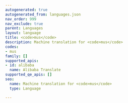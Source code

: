 ```yaml
---
autogenerated: true
autogenerated_from: languages.json
nav_order: 999
nav_exclude: true
parent: Languages
layout: language
title: <code>mus</code>
description: Machine translation for <code>mus</code>
codes:
- mus
family: []
supported_apis:
- id: alibaba
  name: Alibaba Translate
supported_qe_apis: []
seo:
  name: Machine translation for <code>mus</code>
  type: Language

---
```


